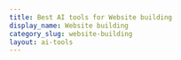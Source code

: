 ```yaml
---
title: Best AI tools for Website building
display_name: Website building
category_slug: website-building
layout: ai-tools
---
```

